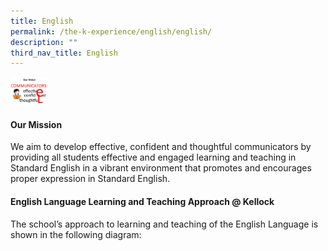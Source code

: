 ```yaml
---
title: English
permalink: /the-k-experience/english/english/
description: ""
third_nav_title: English
---
```


<img src="/images/2023/English/eng1.jpg" width="60px" >
<h4>Our Mission</h4>
<p>We aim to develop effective, confident and thoughtful communicators by providing all students effective and engaged learning and teaching in Standard English in a vibrant environment that promotes and encourages proper expression in Standard English. </p>

<h4>English Language Learning and Teaching Approach @ Kellock</h4>
<p>The school’s approach to learning and teaching of the English Language is shown in the following diagram: </p>


